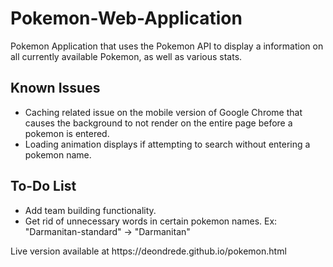 # Pokemon-Web-Application
Pokemon Application that uses the Pokemon API to display a information on all currently available Pokemon, as well as various stats.
<h2>Known Issues</h2>
<ul>
  <li>Caching related issue on the mobile version of Google Chrome that causes the background to not render on the entire page before a pokemon is entered.</li>
  <li>Loading animation displays if attempting to search without entering a pokemon name.</li>
</ul>
<h2>To-Do List</h2>
<ul>
  <li>Add team building functionality.</li>
  <li>Get rid of unnecessary words in certain pokemon names. Ex: "Darmanitan-standard" -> "Darmanitan"
</ul>
<p>Live version available at https://deondrede.github.io/pokemon.html</p>
